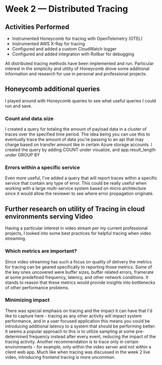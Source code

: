 # Week 2 — Distributed Tracing

## Activities Performed
- Instrumented Honeycomb for tracing with OpenTelemetry (OTEL)
- Instrumented AWS X-Ray for tracing
- Configured and added a custom CloudWatch logger
- Configured and added integration with Rollbar for debugging

All distributed tracing methods have been implemented and run.
Particular interest in the simplicity and utility of Honeycomb drove some additional information and research for use in personal and professional projects.

## Honeycomb additional queries
I played around with Honeycomb queries to see what useful queries I could run and save.

### Count and data.size
I created a query for totaling the amount of payload data in a cluster of traces over the specified time period. The idea being you can use this to eventually trace the amount of data you're passing to an api that may charge based on transfer amount like in certain Azure storage accounts. I created the query by adding COUNT under visualize, and app.result_length under GROUP BY

### Errors within a specific service
Even more useful, I've added a query that will report traces within a specific service that contain any type of error. This could be really useful when working with a large multi-service system based on micro architecture since it would allow the reviewer to see where error propagation originate.

## Further research on utility of Tracing in cloud environments serving Video
Having a particular interest in video stream per my current professional projects, I looked into some best practices for helpful tracing when video streaming.

### Which metrics are important?
Since video streaming has such a focus on quality of delivery the metrics for tracing can be geared specifically to reporting those metrics. Some of the key ones uncovered were buffer sizes, buffer related errors, framerate at some predefined frequency, latency, and other network conditions. It stands to reason that these metrics would provide insights into bottlenecks of other performance problems.

### Minimizing impact
There was special emphasis on tracing and the impact it can have that I'd like to capture here - tracing as any other activity will impact system performance, and in a user focused application this means you could be introducing additional latency to a system that should be performing better. It seems a popular approach to this is to utilize sampling at some pre-determined frequency instead after every event, reducing the impact of the tracing activity. Another recommendation is to trace only in certain environments - for example, only within the video server and not within a client web app. Much like when tracing was discussed in the week 2 live video, introducing frontend tracing is more uncommon.
